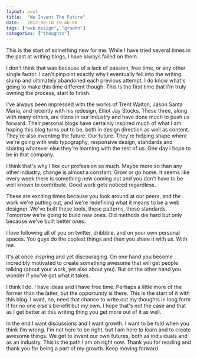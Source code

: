 ```yaml
---
layout: post
title:  "We Invent The Future"
date:   2012-08-18 19:46:00
tags: ["web design", "growth"]
categories: ["thoughts"]
---
```


<p class="center f4 f3-ns mw6 mw7-ns ph3 ph5-ns measure lh-copy">
This is the start of something new for me. While I have tried several times in the past at writing blogs, I have always failed on them.
</p>
<p class="center f4 f3-ns mw6 mw7-ns ph3 ph5-ns measure lh-copy">
I don't think that was because of a lack of passion, free time, or any other single factor. I can't pinpoint exactly why I eventually fell into the writing slump and ultimately abandoned each previous attempt. I do know what's going to make this time different though. This is the first time that I'm truly owning the process, start to finish.
</p>
<p class="center f4 f3-ns mw6 mw7-ns ph3 ph5-ns measure lh-copy">
I've always been impressed with the works of Trent Walton, Jason Santa Maria, and recently with his redesign, Elliot Jay Stocks. These three, along with many others, are titans in our industry and have done much to push us forward. Their personal blogs have certainly inspired much of what I am hoping this blog turns out to be, both in design direction as well as content. They're also inventing the future. Our future. They're helping shape where we're going with web typography, responsive design, standards and sharing whatever else they're learning with the rest of us. One day I hope to be in that company.
</p>
<p class="center f4 f3-ns mw6 mw7-ns ph3 ph5-ns measure lh-copy">
I think that's why I like our profession so much. Maybe more so than any other industry, change is almost a constant. Grow or go home. It seems like every week there is something new coming out and you don't have to be well known to contribute. Good work gets noticed regardless.
</p>
<p class="center f4 f3-ns mw6 mw7-ns ph3 ph5-ns measure lh-copy">
These are exciting times because you look around at our peers, and the work we're putting out, and we're redefining what it means to be a web designer. We've built these tools, these patterns, these standards. Tomorrow we're going to build new ones. Old methods die hard but only because we've built better ones.
</p>
<p class="center f4 f3-ns mw6 mw7-ns ph3 ph5-ns measure lh-copy">
I love following all of you on twitter, dribbble, and on your own personal spaces. You guys do the coolest things and then you share it with us. With me.
</p>
<p class="center f4 f3-ns mw6 mw7-ns ph3 ph5-ns measure lh-copy">
It's at once inspring and yet discouraging. On one hand you become incredibly motivated to create something awesome that will get people talking (about your work, yet also about you). But on the other hand you wonder if you've got what it takes.
</p>
<p class="center f4 f3-ns mw6 mw7-ns ph3 ph5-ns measure lh-copy">
I think I do. I have ideas and I have free time. Perhaps a little more of the former than the latter, but the opportunity is there. This is the start of it with this blog. I want, no, need that chance to write out my thoughts in long form if for no one else's benefit but my own. I hope that's not the case and that as I get better at this writing thing you get more out of it as well.
</p>
<p class="center f4 f3-ns mw6 mw7-ns ph3 ph5-ns measure lh-copy">
In the end I want discussions and I want growth. I want to be told when you think I'm wrong. I'm not here to be right, but I am here to learn and to create awesome things. We get to invent our own futures, both as individuals and as an industry. This is the path I am on right now. Thank you for reading and thank you for being a part of my growth. Keep moving forward.
</p>